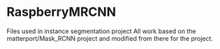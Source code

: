 # RaspberryMRCNN
Files used in instance segmentation project
All work based on the matterport/Mask_RCNN project and modified from there for the project.
